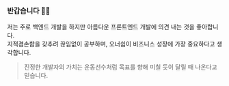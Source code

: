 ### 반갑습니다 👋🏻
저는 주로 백엔드 개발을 하지만 아름다운 프론트엔드 개발에 의견 내는 것을 좋아합니다.  
지적겸손함을 갖추려 끊임없이 공부하며, 오너쉽이 비즈니스 성장에 가장 중요하다고 생각합니다.

> 진정한 개발자의 가치는 운동선수처럼 목표를 향해 미칠 듯이 달릴 때 나온다고 믿습니다.  
